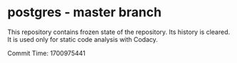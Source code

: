 # postgres - master branch

This repository contains frozen state of the repository.
Its history is cleared. It is used only for static code
analysis with Codacy.

Commit Time: 1700975441
